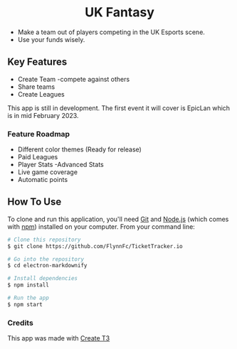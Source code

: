 
<h1 align="center">
  UK Fantasy
</h1>

* Make a team out of players competing in the UK Esports scene.
* Use your funds wisely.

## Key Features

* Create Team
  -compete against others
* Share teams
* Create Leagues
  
This app is still in development. The first event it will cover is EpicLan which is in mid February 2023.

### Feature Roadmap

* Different color themes (Ready for release)
* Paid Leagues
* Player Stats
 -Advanced Stats
* Live game coverage
* Automatic points




## How To Use

To clone and run this application, you'll need [Git](https://git-scm.com) and [Node.js](https://nodejs.org/en/download/) (which comes with [npm](http://npmjs.com)) installed on your computer. From your command line:

```bash
# Clone this repository
$ git clone https://github.com/FlynnFc/TicketTracker.io

# Go into the repository
$ cd electron-markdownify

# Install dependencies
$ npm install

# Run the app
$ npm start
```

### Credits

This app was made with [Create T3](https://create.t3.gg/)
